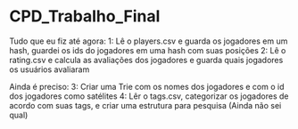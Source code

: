 # CPD_Trabalho_Final

Tudo que eu fiz até agora:
1: Lê o players.csv e guarda os jogadores em um hash, guardei os ids do jogadores em uma hash com suas posições
2: Lê o rating.csv e calcula as avaliações dos jogadores e guarda quais jogadores os usuários avaliaram

Ainda é preciso:
3: Criar uma Trie com os nomes dos jogadores e com o id dos jogadores como satélites
4: Lêr o tags.csv, categorizar os jogadores de acordo com suas tags, e criar uma estrutura para pesquisa (Ainda não sei qual)
